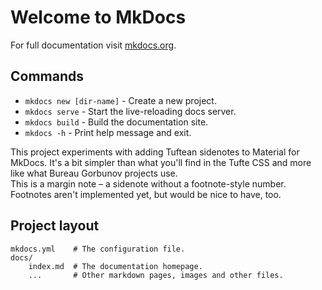 # Welcome to MkDocs

For full documentation visit [mkdocs.org](https://www.mkdocs.org).

## Commands

* `mkdocs new [dir-name]` - Create a new project.
* `mkdocs serve` - Start the live-reloading docs server.
* `mkdocs build` - Build the documentation site.
* `mkdocs -h` - Print help message and exit.

<div class="md-has-sidebar">
  <main>
    This project experiments with adding Tuftean sidenotes to Material for MkDocs.
    It's a bit simpler than what you'll find in the Tufte CSS and more like what
    Bureau Gorbunov projects use.
  </main>

  <aside>
    This is a margin note – a sidenote without a footnote-style number.
    Footnotes aren't implemented yet, but would be nice to have, too.
  </aside>
</div>

## Project layout

    mkdocs.yml    # The configuration file.
    docs/
        index.md  # The documentation homepage.
        ...       # Other markdown pages, images and other files.
